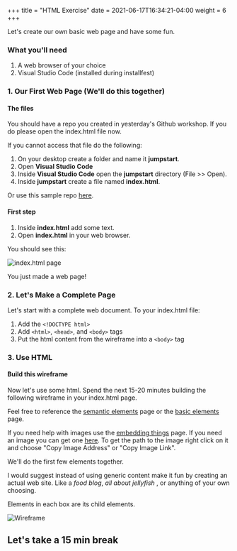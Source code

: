 +++
title = "HTML Exercise"
date = 2021-06-17T16:34:21-04:00
weight = 6
+++

Let's create our own basic web page and have some fun.

### What you'll need

1. A web browser of your choice
2. Visual Studio Code (installed during installfest)

### 1. Our First Web Page (We'll do this together)

#### The files

You should have a repo you created in yesterday's Github workshop. If you do please open the index.html file now. 

If you cannot access that file do the following:

1. On your desktop create a folder and name it **jumpstart**.
2. Open **Visual Studio Code**
3. Inside **Visual Studio Code** open the **jumpstart** directory (File >> Open).
4. Inside **jumpstart** create a file named **index.html**.

Or use this sample repo [here](https://github.com/itserik0/jumpstart-starter-repo).

#### First step

1. Inside **index.html** add some text.
2. Open **index.html** in your web browser.

You should see this:

![index.html page](../images/index_dot_html.png)

You just made a web page!

### 2. Let's Make a Complete Page

Let's start with a complete web document. To your index.html file:
1. Add the ```<!DOCTYPE html>```
2. Add ```<html>```,  ```<head>```, and ```<body>``` tags
3. Put the html content from the wireframe into a ```<body>``` tag

### 3. Use HTML

#### Build this wireframe

Now let's use some html. Spend the next 15-20 minutes building the following wireframe in your index.html page.

Feel free to reference the [semantic elements](/html/semantic-elements/) page or the [basic elements](/html/basic-elements/) page.

If you need help with images use the [embedding things](/html/embedding-things/) page. If you need an image you can get one [here](https://pixabay.com/). To get the path to the image right click on it and choose "Copy Image Address" or "Copy Image Link".

We'll do the first few elements together.

I would suggest instead of using generic content make it fun by creating an actual web site. Like a *food blog*, *all about jellyfish* , or anything of your own choosing.

Elements in each box are its child elements. 

![Wireframe](../images/wireframe.jpg)

## Let's take a 15 min break
